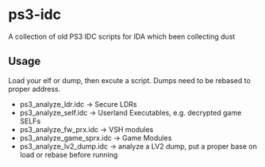 # ps3-idc
A collection of old PS3 IDC scripts for IDA which been collecting dust

## Usage
Load your elf or dump, then excute a script. Dumps need to be rebased to proper address.
* ps3_analyze_ldr.idc -> Secure LDRs
* ps3_analyze_self.idc -> Userland Executables, e.g. decrypted game SELFs
* ps3_analyze_fw_prx.idc -> VSH modules
* ps3_analyze_game_sprx.idc -> Game Modules
* ps3_analyze_lv2_dump.idc -> analyze a LV2 dump, put a proper base on load or rebase before running
